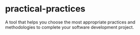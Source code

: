 # practical-practices
A tool that helps you choose the most appropriate practices and methodologies to complete your software development project.
